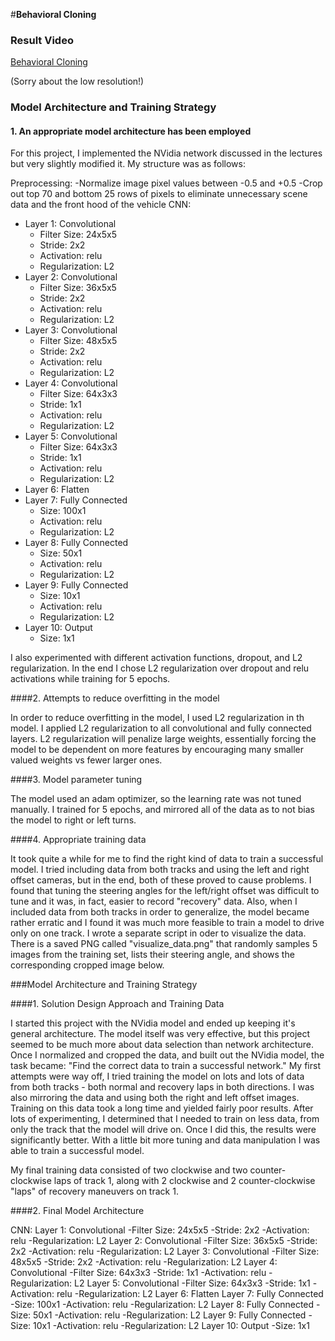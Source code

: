 #**Behavioral Cloning**
### Result Video
[Behavioral Cloning](https://youtu.be/BWB_7BgosdA)

(Sorry about the low resolution!)

### Model Architecture and Training Strategy

#### 1. An appropriate model architecture has been employed

For this project, I implemented the NVidia network discussed in the lectures but very slightly modified it.  My structure was as follows:

Preprocessing:
	-Normalize image pixel values between -0.5 and +0.5
	-Crop out top 70 and bottom 25 rows of pixels to eliminate unnecessary scene data and the front hood of the vehicle
CNN:
- Layer 1: Convolutional
	- Filter Size: 24x5x5
	- Stride: 2x2
	- Activation: relu
	- Regularization: L2
- Layer 2: Convolutional
	- Filter Size: 36x5x5
	- Stride: 2x2
	- Activation: relu
	- Regularization: L2
- Layer 3: Convolutional
	- Filter Size: 48x5x5
	- Stride: 2x2
	- Activation: relu
	- Regularization: L2
- Layer 4: Convolutional
	- Filter Size: 64x3x3
	- Stride: 1x1
	- Activation: relu
	- Regularization: L2
- Layer 5: Convolutional
	- Filter Size: 64x3x3
	- Stride: 1x1
	- Activation: relu
	- Regularization: L2
- Layer 6: Flatten
- Layer 7: Fully Connected
	- Size: 100x1
	- Activation: relu
	- Regularization: L2
- Layer 8: Fully Connected
	- Size: 50x1
	- Activation: relu
	- Regularization: L2
- Layer 9: Fully Connected
	- Size: 10x1
	- Activation: relu
	- Regularization: L2
- Layer 10: Output
	- Size: 1x1

I also experimented with different activation functions, dropout, and L2 regularization.  In the end I chose L2 regularization over dropout and relu  activations while training for 5 epochs.

####2. Attempts to reduce overfitting in the model

In order to reduce overfitting in the model, I used L2 regularization in th model.  I applied L2 regularization to all convolutional and fully connected layers.  L2 regularization will penalize large weights, essentially forcing the model to be dependent on more features by encouraging many smaller valued weights vs fewer larger ones.

####3. Model parameter tuning

The model used an adam optimizer, so the learning rate was not tuned manually.  I trained for 5 epochs, and mirrored all of the data as to not
bias the model to right or left turns.

####4. Appropriate training data

It took quite a while for me to find the right kind of data to train a successful model.  I tried including data from both tracks and using the left and right offset cameras, but in the end, both of these proved to cause problems.  I found that tuning the steering angles for the left/right offset was difficult to tune and it was, in fact, easier to record "recovery" data.  Also, when I included data from both tracks in order to generalize, the model became rather erratic and I found it was much more feasible to train a model to drive only on one track.  I wrote a separate script in oder to visualize the data.  There is a saved PNG called "visualize_data.png" that randomly samples 5 images from the training set, lists their steering angle, and shows the corresponding cropped image below.

###Model Architecture and Training Strategy

####1. Solution Design Approach and Training Data

I started this project with the NVidia model and ended up keeping it's general architecture.  The model itself was very effective, but this project seemed to be much more about data selection than network architecture.  Once I normalized and cropped the data, and built out the NVidia model, the task became: "Find the correct data to train a successful network."  My first attempts were way off, I tried training the model on lots and lots of data from both tracks - both normal and recovery laps in both directions.  I was also mirroring the data and using both the right and left offset images.  Training on this data took a long time and yielded fairly poor results.  After lots of experimenting, I determined that I needed to train on less data, from only the track that the model will drive on. Once I did this, the results were significantly better. With a little bit more tuning and data manipulation I was able to train a successful model.

My final training data consisted of two clockwise and two counter-clockwise laps of track 1, along with 2 clockwise and 2 counter-clockwise "laps" of recovery maneuvers on track 1.

####2. Final Model Architecture

CNN:
	Layer 1: Convolutional
		-Filter Size: 24x5x5
		-Stride: 2x2
		-Activation: relu
		-Regularization: L2
	Layer 2: Convolutional
		-Filter Size: 36x5x5
		-Stride: 2x2
		-Activation: relu
		-Regularization: L2
	Layer 3: Convolutional
		-Filter Size: 48x5x5
		-Stride: 2x2
		-Activation: relu
		-Regularization: L2
	Layer 4: Convolutional
		-Filter Size: 64x3x3
		-Stride: 1x1
		-Activation: relu
		-Regularization: L2
	Layer 5: Convolutional
		-Filter Size: 64x3x3
		-Stride: 1x1
		-Activation: relu
		-Regularization: L2
	Layer 6: Flatten
	Layer 7: Fully Connected
		-Size: 100x1
		-Activation: relu
		-Regularization: L2
	Layer 8: Fully Connected
		-Size: 50x1
		-Activation: relu
		-Regularization: L2
	Layer 9: Fully Connected
		-Size: 10x1
		-Activation: relu
		-Regularization: L2
	Layer 10: Output
		-Size: 1x1
